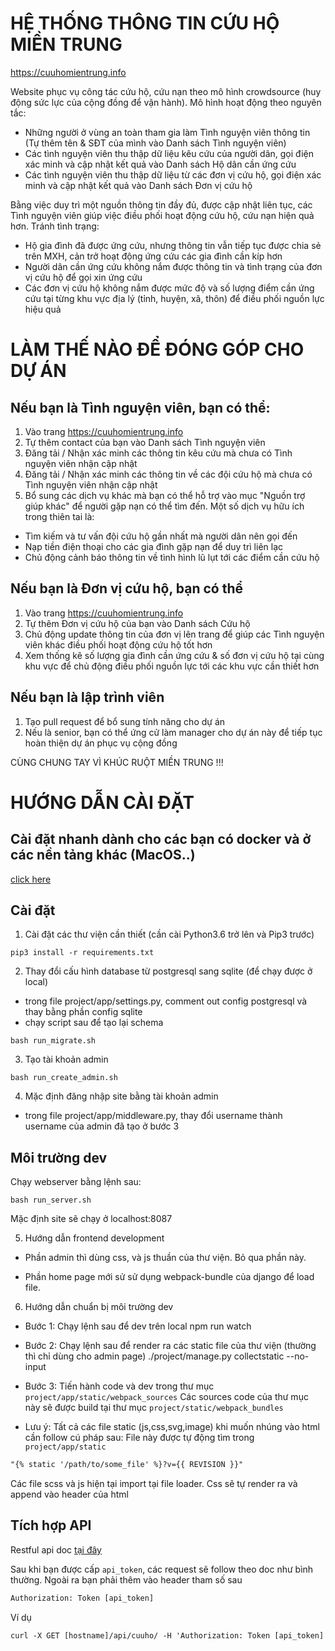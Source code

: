 # HỆ THỐNG THÔNG TIN CỨU HỘ MIỀN TRUNG

https://cuuhomientrung.info  

Website phục vụ công tác cứu hộ, cứu nạn theo mô hình crowdsource (huy động sức lực của cộng đồng để vận hành). Mô hình hoạt động theo nguyên tắc:  
- Những người ở vùng an toàn tham gia làm Tình nguyện viên thông tin (Tự thêm tên & SĐT của mình vào Danh sách Tình nguyện viên)
- Các tình nguyện viên thu thập dữ liệu kêu cứu của người dân, gọi điện xác minh và cập nhật kết quả vào Danh sách Hộ dân cần ứng cứu
- Các tình nguyện viên thu thập dữ liệu từ các đơn vị cứu hộ, gọi điện xác minh và cập nhật kết quả vào Danh sách Đơn vị cứu hộ

Bằng việc duy trì một nguồn thông tin đầy đủ, được cập nhật liên tục, các Tình nguyện viên giúp việc điều phối hoạt động cứu hộ, cứu nạn hiện quả hơn. Tránh tình trạng:  
- Hộ gia đình đã được ứng cứu, nhưng thông tin vẫn tiếp tục được chia sẻ trên MXH, cản trở hoạt động ứng cứu các gia đình cần kíp hơn
- Người dân cần ứng cứu không nắm được thông tin và tình trạng của đơn vị cứu hộ để gọi xin ứng cứu
- Các đơn vị cứu hộ không nắm được mức độ và số lượng điểm cần ứng cứu tại từng khu vực địa lý (tỉnh, huyện, xã, thôn) để điều phối nguồn lực hiệu quả

# LÀM THẾ NÀO ĐỂ ĐÓNG GÓP CHO DỰ ÁN   
## Nếu bạn là Tình nguyện viên, bạn có thể:
1. Vào trang https://cuuhomientrung.info  
2. Tự thêm contact của bạn vào Danh sách Tình nguyện viên
3. Đăng tải / Nhận xác minh các thông tin kêu cứu mà chưa có Tình nguyện viên nhận cập nhật
4. Đăng tải / Nhận xác minh các thông tin về các đội cứu hộ mà chưa có Tình nguyện viên nhận cập nhật
5. Bổ sung các dịch vụ khác mà bạn có thể hỗ trợ vào mục "Nguồn trợ giúp khác" để người gặp nạn có thể tìm đến. Một số dịch vụ hữu ích trong thiên tai là:
- Tìm kiếm và tư vấn đội cứu hộ gần nhất mà người dân nên gọi đến
- Nạp tiền điện thoại cho các gia đình gặp nạn để duy trì liên lạc
- Chủ động cảnh báo thông tin về tình hình lũ lụt tới các điểm cần cứu hộ

## Nếu bạn là Đơn vị cứu hộ, bạn có thể
1. Vào trang https://cuuhomientrung.info  
2. Tự thêm Đơn vị cứu hộ của bạn vào Danh sách Cứu hộ
3. Chủ động update thông tin của đơn vị lên trang để giúp các Tình nguyện viên khác điều phối hoạt động cứu hộ tốt hơn
4. Xem thống kê số lượng gia đình cần ứng cứu & số đơn vị cứu hộ tại cùng khu vực để chủ động điều phối nguồn lực tới các khu vực cần thiết hơn

## Nếu bạn là lập trình viên
1. Tạo pull request để bổ sung tính năng cho dự án
2. Nếu là senior, bạn có thể ứng cử làm manager cho dự án này để tiếp tục hoàn thiện dự án phục vụ cộng đồng

CÙNG CHUNG TAY VÌ KHÚC RUỘT MIỀN TRUNG !!!

# HƯỚNG DẪN CÀI ĐẶT

## Cài đặt nhanh dành cho các bạn có docker và ở các nền tảng khác (MacOS..)
[click here](SETUP-DOCKER.md)

## Cài đặt
1. Cài đặt các thư viện cần thiết (cần cài Python3.6 trở lên và Pip3 trước)
~~~
pip3 install -r requirements.txt
~~~

2. Thay đổi cấu hình database từ postgresql sang sqlite (để chạy được ở local)  
- trong file project/app/settings.py, comment out config postgresql và thay bằng phần config sqlite
- chạy script sau để tạo lại schema
~~~
bash run_migrate.sh
~~~

3. Tạo tài khoản admin
~~~
bash run_create_admin.sh
~~~

4. Mặc định đăng nhập site bằng tài khoản admin
- trong file project/app/middleware.py, thay đổi username thành username của admin đã tạo ở bước 3

## Môi trường dev
Chạy webserver bằng lệnh sau:
~~~
bash run_server.sh
~~~

Mặc định site sẽ chạy ở localhost:8087

5. Hướng dẫn frontend development
- Phần admin thì dùng css, và js thuần của thư viện. Bỏ qua phần này.

- Phần home page mới sử sử dụng webpack-bundle của django để load file.

6. Hướng dẫn chuẩn bị môi trường dev
- Bước 1:
Chạy lệnh sau để dev trên local
npm run watch

- Bước 2:
Chạy lệnh sau để render ra các static file của thư viện (thường thì chỉ dùng cho admin page)
./project/manage.py collectstatic --no-input

- Bước 3:
Tiến hành code và dev trong thư mục `project/app/static/webpack_sources`
Các sources code của thư mục này sẽ được build tại thư mục `project/static/webpack_bundles`

- Lưu ý:
Tất cả các file static (js,css,svg,image) khi muốn nhúng vào html cần follow cú pháp sau:
File này được tự động tìm trong `project/app/static`

```html
"{% static '/path/to/some_file' %}?v={{ REVISION }}"
```
Các file scss và js hiện tại import tại file loader. Css sẽ tự render ra và append vào header của html


## Tích hợp API
Restful api doc [tại đây](https://cuuhomientrung.info/api/)

Sau khi bạn được cấp `api_token`, các request sẽ follow theo doc như bình thường. Ngoài ra bạn phải thêm vào header tham số sau

```html
Authorization: Token [api_token]
```

Ví dụ
```html
curl -X GET [hostname]/api/cuuho/ -H 'Authorization: Token [api_token]'
```
